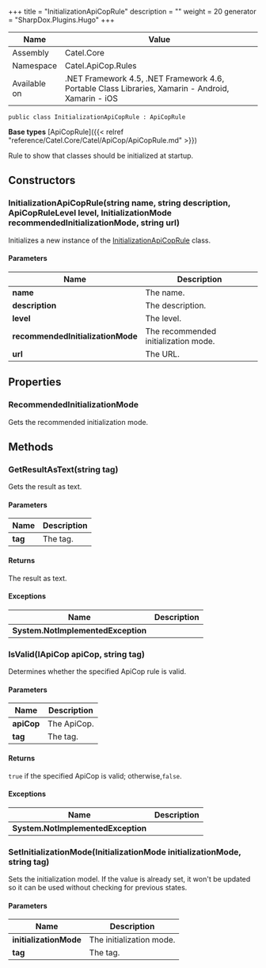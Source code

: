 

+++
title = "InitializationApiCopRule" 
description = ""
weight = 20
generator = "SharpDox.Plugins.Hugo"
+++

Name|Value
---|---
Assembly|Catel.Core
Namespace|Catel.ApiCop.Rules
Available on|.NET Framework 4.5, .NET Framework 4.6, Portable Class Libraries, Xamarin - Android, Xamarin - iOS

```
public class InitializationApiCopRule : ApiCopRule
```

**Base types**
[ApiCopRule]({{< relref "reference/Catel.Core/Catel/ApiCop/ApiCopRule.md" >}})

Rule to show that classes should be initialized at startup.

## Constructors

### InitializationApiCopRule(string name, string description, ApiCopRuleLevel level, InitializationMode recommendedInitializationMode, string url)

Initializes a new instance of the [InitializationApiCopRule](#) class.

#### Parameters

Name|Description
---|---
**name**|The name.
**description**|The description.
**level**|The level.
**recommendedInitializationMode**|The recommended initialization mode.
**url**|The URL.

## Properties

### RecommendedInitializationMode

Gets the recommended initialization mode.

## Methods

### GetResultAsText(string tag)

Gets the result as text.

#### Parameters

Name|Description
---|---
**tag**|The tag.

#### Returns

The result as text.

#### Exceptions

Name|Description
---|---
**System.NotImplementedException**|

### IsValid(IApiCop apiCop, string tag)

Determines whether the specified ApiCop rule is valid.

#### Parameters

Name|Description
---|---
**apiCop**|The ApiCop.
**tag**|The tag.

#### Returns

`true` if the specified ApiCop is valid; otherwise,`false`.

#### Exceptions

Name|Description
---|---
**System.NotImplementedException**|

### SetInitializationMode(InitializationMode initializationMode, string tag)

Sets the initialization model. If the value is already set, it won't be updated so it can be used without checking for previous states.

#### Parameters

Name|Description
---|---
**initializationMode**|The initialization mode.
**tag**|The tag.


